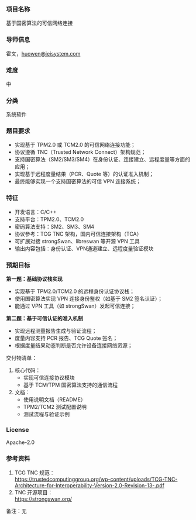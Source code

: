 ### 项目名称
基于国密算法的可信网络连接  

### 导师信息
霍文，huowen@ieisystem.com  

### 难度
中

### 分类
系统软件  

### 题目要求  
- 实现基于 TPM2.0 或 TCM2.0 的可信网络连接功能；  
- 协议遵循 TNC（Trusted Network Connect）架构规范；  
- 支持国密算法（SM2/SM3/SM4）在身份认证、连接建立、远程度量等方面的应用；  
- 实现基于远程度量结果（PCR、Quote 等）的认证准入机制；  
- 最终能够实现一个支持国密算法的可信 VPN 连接系统；  

### 特征  
- 开发语言：C/C++  
- 支持平台：TPM2.0、TCM2.0  
- 密码算法支持：SM2、SM3、SM4  
- 协议参考：TCG TNC 架构，国内可信连接架构（TCA）  
- 可扩展对接 strongSwan、libreswan 等开源 VPN 工具  
- 输出内容包括：身份认证、VPN通道建立、远程度量验证模块  

### 预期目标  

**第一题：基础协议栈实现**  
- 实现基于 TPM2.0/TCM2.0 的远程身份认证协议栈；  
- 使用国密算法实现 VPN 连接身份鉴权（如基于 SM2 签名认证）；  
- 能通过 VPN 工具（如 strongSwan）发起可信连接；  

**第二题：基于可信认证的准入机制**  
- 实现远程测量报告生成与验证流程；  
- 度量内容支持 PCR 报告、TCG Quote 签名；  
- 根据度量结果动态判断是否允许设备连接网络资源；  

交付物清单：  
1. 核心代码：  
   - 实现可信连接协议模块  
   - 基于 TCM/TPM 国密算法支持的通信流程  
2. 文档：  
   - 使用说明文档（README）  
   - TPM2/TCM2 测试配置说明  
   - 测试流程与验证示例  

### License
Apache-2.0

### 参考资料  
1. TCG TNC 规范：  
   https://trustedcomputinggroup.org/wp-content/uploads/TCG-TNC-Architecture-for-Interoperability-Version-2.0-Revision-13-.pdf  
2. TNC 开源项目：  
   https://strongswan.org/  

备注：无  
